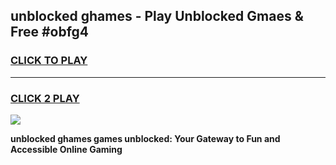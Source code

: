 
## unblocked ghames - Play Unblocked Gmaes & Free #obfg4
<h3>
<a href="https://news.freeplayer.one?title=unblocked_ghames&ref=24F">CLICK TO PLAY</a></h3>
<hr>

<h3>
<a href="https://news.freeplayer.one?title=unblocked_ghames&ref=24F">CLICK 2 PLAY</a>
  
</h3>

<a href="https://news.freeplayer.one?title=unblocked_ghames&ref=24F/"><img src="https://clearcache.store/games.png"></a>


**unblocked ghames games unblocked: Your Gateway to Fun and Accessible Online Gaming**
